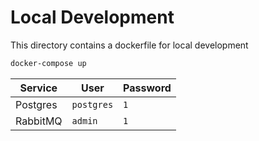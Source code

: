 # Local Development

This directory contains a dockerfile for local development

```bash
docker-compose up
```
| Service  | User       | Password |
|----------|------------|----------|
| Postgres | `postgres` | `1`      |
| RabbitMQ | `admin`    | `1`      |
